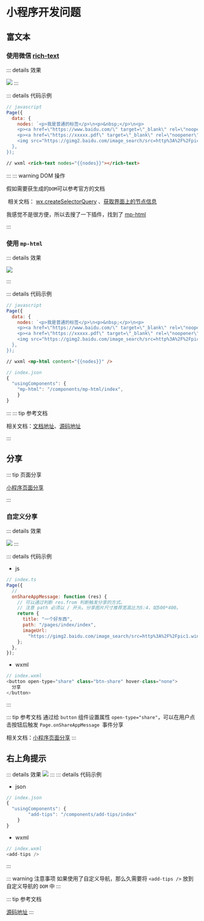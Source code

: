 # 小程序开发问题

## 富文本

### 使用微信 [rich-text](https://developers.weixin.qq.com/miniprogram/dev/component/rich-text.html)

::: details 效果

![](https://raw.githubusercontent.com/mayunlongtx/my-drawing-bed/main/marldown-img/20221024144446.png)
:::

::: details 代码示例

```javascript
// javascript
Page({
  data: {
    nodes: `<p>我是普通的标签</p>\n<p>&nbsp;</p>\n<p>
    <p><a href=\"https://www.baidu.com/\" target=\"_blank\" rel=\"noopener\">我是url</a></p>
    <p><a href=\"https://xxxxx.pdf\" target=\"_blank\" rel=\"noopener\">我是文件</a></p>
    <img src="https://gimg2.baidu.com/image_search/src=http%3A%2F%2Fpic1.win4000.com%2Fwallpaper%2F8%2F549cf5201acb9.jpg&refer=http%3A%2F%2Fpic1.win4000.com&app=2002&size=f9999,10000&q=a80&n=0&g=0n&fmt=auto?sec=1669006938&t=36c83de484db3fb99305e418d602b6f8" /></p>``,
  },
});
```

```html
// wxml <rich-text nodes="{{nodes}}"></rich-text>
```

:::
::: warning DOM 操作

假如需要获生成的`DOM`可以参考官方的文档

​ 相关文档： [wx.createSelectorQuery](https://developers.weixin.qq.com/miniprogram/dev/api/wxml/wx.createSelectorQuery.html) 、[获取界面上的节点信息](https://developers.weixin.qq.com/miniprogram/dev/framework/view/selector.html)

我感觉不是很方便，所以去搜了一下插件，找到了 [mp-html](https://jin-yufeng.gitee.io/mp-html/#/overview/feature)

:::

### 使用 `mp-html`

::: details 效果

![](https://raw.githubusercontent.com/mayunlongtx/my-drawing-bed/main/marldown-img/20221024144513.png)

:::

::: details 代码示例

```javascript
// javascript
Page({
  data: {
    nodes: `<p>我是普通的标签</p>\n<p>&nbsp;</p>\n<p>
    <p><a href=\"https://www.baidu.com/\" target=\"_blank\" rel=\"noopener\">我是url</a></p>
    <p><a href=\"https://xxxxx.pdf\" target=\"_blank\" rel=\"noopener\">我是文件</a></p>
    <img src="https://gimg2.baidu.com/image_search/src=http%3A%2F%2Fpic1.win4000.com%2Fwallpaper%2F8%2F549cf5201acb9.jpg&refer=http%3A%2F%2Fpic1.win4000.com&app=2002&size=f9999,10000&q=a80&n=0&g=0n&fmt=auto?sec=1669006938&t=36c83de484db3fb99305e418d602b6f8" /></p>``,
  },
});
```

```html
// wxml <mp-html content="{{nodes}}" />
```

```javascript
// index.json
{
  "usingComponents": {
  	"mp-html": "/components/mp-html/index",
	}
}
```

:::
::: tip 参考文档

相关文档：[文档地址](https://jin-yufeng.gitee.io/mp-html/#/overview/feature)、[源码地址](https://github.com/jin-yufeng/mp-html)

:::

## 分享

::: tip 页面分享

[小程序页面分享](https://developers.weixin.qq.com/miniprogram/dev/wxcloud/guide/practice/appshare.html)

:::

### 自定义分享

::: details 效果

![](https://raw.githubusercontent.com/mayunlongtx/my-drawing-bed/main/marldown-img/20221024150536.png)
:::

::: details 代码示例

- js

```javascript
// index.ts
Page({
  //
  onShareAppMessage: function (res) {
    // 可以通过判断 res.from 判断触发分享的方式。
    // 注意 path 必须以 / 开头。分享图片尺寸推荐宽高比为5:4，如500*400。
    return {
      title: "一个好东西",
      path: "/pages/index/index",
      imageUrl:
        "https://gimg2.baidu.com/image_search/src=http%3A%2F%2Fpic1.win4000.com%2Fwallpaper%2F8%2F549cf5201acb9.jpg&refer=http%3A%2F%2Fpic1.win4000.com&app=2002&size=f9999,10000&q=a80&n=0&g=0n&fmt=auto?sec=1669006938&t=36c83de484db3fb99305e418d602b6f8",
    };
  },
});
```

- wxml

```javascript
// index.wxml
<button open-type="share" class="btn-share" hover-class="none">
  分享
</button>
```

:::

::: tip 参考文档
通过给 `button` 组件设置属性 `open-type="share"`，可以在用户点击按钮后触发 `Page.onShareAppMessage `事件分享

相关文档：[小程序页面分享](https://developers.weixin.qq.com/miniprogram/dev/wxcloud/guide/practice/appshare.html)
:::

## 右上角提示

::: details 效果
![](https://raw.githubusercontent.com/mayunlongtx/my-drawing-bed/main/marldown-img/20221024152422.png)
:::
::: details 代码示例

- json

```javascript
// index.json
{
  "usingComponents": {
  		"add-tips": "/components/add-tips/index"
	}
}
```

- wxml
```javascript
// index.wxml
<add-tips />
```
:::

::: warning 注意事项
如果使用了自定义导航，那么久需要将 `<add-tips />` 放到自定义导航的 `DOM` 中
:::

::: tip 参考文档

[源码地址](https://github.com/mayunlongtx/applet-add-tips)
:::
